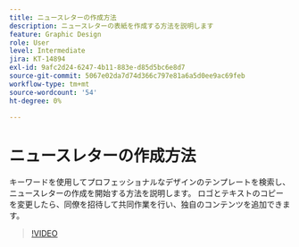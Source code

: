 ```yaml
---
title: ニュースレターの作成方法
description: ニュースレターの表紙を作成する方法を説明します
feature: Graphic Design
role: User
level: Intermediate
jira: KT-14894
exl-id: 9afc2d24-6247-4b11-883e-d85d5bc6e8d7
source-git-commit: 5067e02da7d74d366c797e81a6a5d0ee9ac69feb
workflow-type: tm+mt
source-wordcount: '54'
ht-degree: 0%

---
```


# ニュースレターの作成方法

キーワードを使用してプロフェッショナルなデザインのテンプレートを検索し、ニュースレターの作成を開始する方法を説明します。 ロゴとテキストのコピーを変更したら、同僚を招待して共同作業を行い、独自のコンテンツを追加できます。

>[!VIDEO](https://video.tv.adobe.com/v/3427120?quality=12&learn=on&hidetitle=true)
